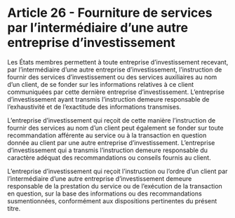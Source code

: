 # Article 26 - Fourniture de services par l’intermédiaire d’une autre entreprise d’investissement


Les États membres permettent à toute entreprise d’investissement recevant, par l’intermédiaire d’une autre entreprise d’investissement, l’instruction de fournir des services d’investissement ou des services auxiliaires au nom d’un client, de se fonder sur les informations relatives à ce client communiquées par cette dernière entreprise d’investissement. L’entreprise d’investissement ayant transmis l’instruction demeure responsable de l’exhaustivité et de l’exactitude des informations transmises.

L’entreprise d’investissement qui reçoit de cette manière l’instruction de fournir des services au nom d’un client peut également se fonder sur toute recommandation afférente au service ou à la transaction en question donnée au client par une autre entreprise d’investissement. L’entreprise d’investissement qui a transmis l’instruction demeure responsable du caractère adéquat des recommandations ou conseils fournis au client.

L’entreprise d’investissement qui reçoit l’instruction ou l’ordre d’un client par l’intermédiaire d’une autre entreprise d’investissement demeure responsable de la prestation du service ou de l’exécution de la transaction en question, sur la base des informations ou des recommandations susmentionnées, conformément aux dispositions pertinentes du présent titre.
